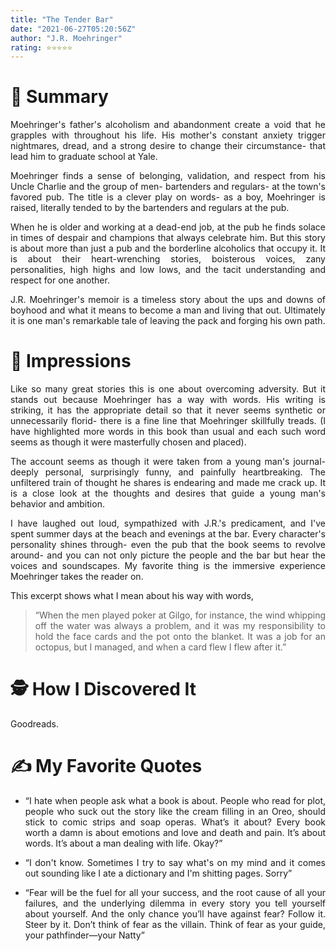 ```yaml
---
title: "The Tender Bar"
date: "2021-06-27T05:20:56Z"
author: "J.R. Moehringer"
rating: ⭐⭐⭐⭐⭐
---
```


<style>
body {
text-align: justify}
</style>


# 🚀 Summary

Moehringer's father's alcoholism and abandonment create a void that he grapples with throughout his life. His mother's constant anxiety trigger nightmares, dread, and a strong desire to change their circumstance- that lead him to graduate school at Yale. 

Moehringer finds a sense of belonging, validation, and respect from his Uncle Charlie and the group of men- bartenders and regulars- at the town's favored pub. The title is a clever play on words- as a boy, Moehringer is raised, literally tended to by the bartenders and regulars at the pub.  

When he is older and working at a dead-end job, at the pub he finds solace in times of despair and champions that always celebrate him. But this story is about more than just a pub and the borderline alcoholics that occupy it. It is about their heart-wrenching stories, boisterous voices, zany personalities, high highs and low lows, and the tacit understanding and respect for one another.

J.R. Moehringer's memoir is a timeless story about the ups and downs of boyhood and what it means to become a man and living that out. Ultimately it is one man's remarkable tale of leaving the pack and forging his own path.

# 🎨 Impressions

Like so many great stories this is one about overcoming adversity. But it stands out because Moehringer has a way with words. His writing is striking, it has the appropriate detail so that it never seems synthetic or unnecessarily florid- there is a fine line that Moehringer skillfully treads. (I have highlighted more words in this book than usual and each such word seems as though it were masterfully chosen and placed).

The account seems as though it were taken from a young man's journal- deeply personal, surprisingly funny, and painfully heartbreaking. The unfiltered train of thought he shares is endearing and made me crack up. It is a close look at the thoughts and desires that guide a young man's behavior and ambition. 

 I have laughed out loud, sympathized with J.R.'s predicament, and I've spent summer days at the beach and evenings at the bar. Every character's personality shines through- even the pub that the book seems to revolve around- and you can not only picture the people and the bar but hear the voices and soundscapes. My favorite thing is the immersive experience Moehringer takes the reader on.

This excerpt shows what I mean about his way with words,

 > “When the men played poker at Gilgo, for instance, the wind whipping off the water was always a problem, and it was my responsibility to hold the face cards and the pot onto the blanket. It was a job for an octopus, but I managed, and when a card flew I flew after it.”

# 🕵 How I Discovered It
Goodreads.

# ✍️ My Favorite Quotes

- “I hate when people ask what a book is about. People who read for plot, people who suck out the story like the cream filling in an Oreo, should stick to comic strips and soap operas. What’s it about? Every book worth a damn is about emotions and love and death and pain. It’s about words. It’s about a man dealing with life. Okay?”

- “I don't know. Sometimes I try to say what's on my mind and it comes out sounding like I ate a dictionary and I'm shitting pages. Sorry” 

- “Fear will be the fuel for all your success, and the root cause of all your failures, and the underlying dilemma in every story you tell yourself about yourself. And the only chance you’ll have against fear? Follow it. Steer by it. Don’t think of fear as the villain. Think of fear as your guide, your pathfinder—your Natty”